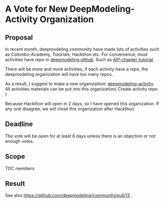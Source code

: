# A Vote for New DeepModeling-Activity Organization

## Proposal

In recent month, deepmodeling community have made lots of activities such as Colombo-Academy, Tutorials, Hackthon etc.
For convenience, most activities have repo in [deepmodeling github](https://github.com/deepmodeling). Such as [AIP-chapter-tutorial](https://github.com/deepmodeling/AIP-chapter-tutorial). 

There will be more and more activities, if each activity have a repo, the deepmodeling organization will have too many repos.

As a result, I suggest to make a new organizaition: [deepmodeling-activity](https://github.com/deepmodeling-activity).
All activities materials can be put into this organization( Create activity repo )

Because Hackthon will open in 2 days, so I have opened this organization. If any one disagree, we will close this organization after Hackthon.

## Deadline

The vote will be open for at least 6 days unless there is an objection or not enough votes.

## Scope

TOC members

## Result



See also https://github.com/deepmodeling/community/pull/13 .
